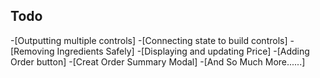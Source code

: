 ## Todo
-[Outputting multiple controls]
-[Connecting state to build controls]
-[Removing Ingredients Safely]
-[Displaying and updating Price]
-[Adding Order button]
-[Creat Order Summary Modal]
-[And So Much More......]



